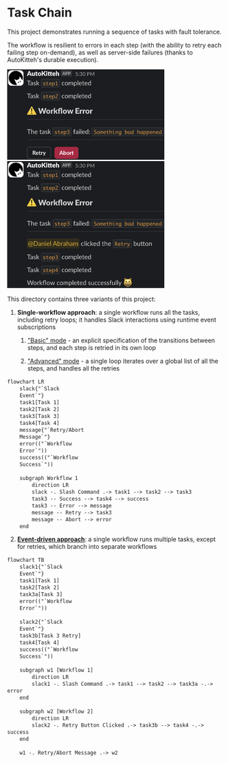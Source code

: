 # Task Chain

This project demonstrates running a sequence of tasks with fault tolerance.

The workflow is resilient to errors in each step (with the ability to retry
each failing step on-demand), as well as server-side failures (thanks to
AutoKitteh's durable execution).

<img src="./images/slack1.png" width="366" height="210" alt="Slack screenshot 1">
&nbsp;
<img src="./images/slack2.png" width="366" height="295" alt="Slack screenshot 2">

This directory contains three variants of this project:

1. **Single-workflow approach**: a single workflow runs all the tasks,
   including retry loops; it handles Slack interactions using runtime event
   subscriptions

   1. ["Basic" mode](./single_workflow/basic/) - an explicit specification of
      the transitions between steps, and each step is retried in its own loop

   2. ["Advanced" mode](./single_workflow/advanced/) - a single loop iterates
      over a global list of all the steps, and handles all the retries

```mermaid
flowchart LR
    slack{"`Slack
    Event`"}
    task1[Task 1]
    task2[Task 2]
    task3[Task 3]
    task4[Task 4]
    message{"`Retry/Abort
    Message`"}
    error(("`Workflow
    Error`"))
    success(("`Workflow
    Success`"))

    subgraph Workflow 1
        direction LR
        slack -. Slash Command .-> task1 --> task2 --> task3
        task3 -- Success --> task4 --> success
        task3 -- Error --> message
        message -- Retry --> task3
        message -- Abort --> error
    end
```

2. **[Event-driven approach](./event_driven/)**: a single workflow runs
   multiple tasks, except for retries, which branch into separate workflows

```mermaid
flowchart TB
    slack1{"`Slack
    Event`"}
    task1[Task 1]
    task2[Task 2]
    task3a[Task 3]
    error(("`Workflow
    Error`"))

    slack2{"`Slack
    Event`"}
    task3b[Task 3 Retry]
    task4[Task 4]
    success(("`Workflow
    Success`"))

    subgraph w1 [Workflow 1]
        direction LR
        slack1 -. Slash Command .-> task1 --> task2 --> task3a -.-> error
    end

    subgraph w2 [Workflow 2]
        direction LR
        slack2 -. Retry Button Clicked .-> task3b --> task4 -.-> success
    end

    w1 -. Retry/Abort Message .-> w2
```
